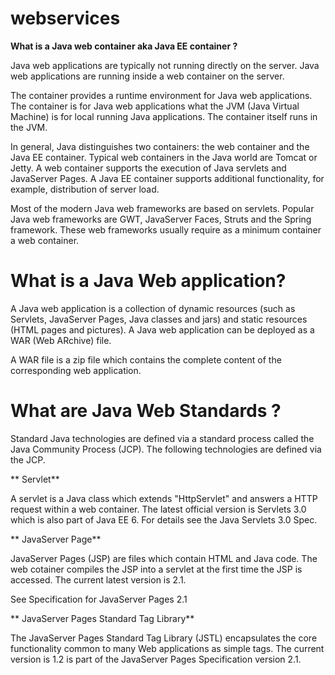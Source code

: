 # webservices

**What is a Java web container aka Java EE container ?**

Java web applications are typically not running directly on the server. Java web applications are running inside a web container on the server.

The container provides a runtime environment for Java web applications. The container is for Java web applications what the JVM (Java Virtual Machine) is for local running Java applications. The container itself runs in the JVM.

In general, Java distinguishes two containers: the web container and the Java EE container. Typical web containers in the Java world are Tomcat or Jetty. A web container supports the execution of Java servlets and JavaServer Pages. A Java EE container supports additional functionality, for example, distribution of server load.

Most of the modern Java web frameworks are based on servlets. Popular Java web frameworks are GWT, JavaServer Faces, Struts and the Spring framework. These web frameworks usually require as a minimum container a web container.

# What is a Java Web application?

A Java web application is a collection of dynamic resources (such as Servlets, JavaServer Pages, Java classes and jars) and static resources (HTML pages and pictures). A Java web application can be deployed as a WAR (Web ARchive) file.

A WAR file is a zip file which contains the complete content of the corresponding web application.

# What are Java Web Standards ?

Standard Java technologies are defined via a standard process called the Java Community Process (JCP). The following technologies are  defined via the JCP.

** Servlet**

A servlet is a Java class which extends "HttpServlet" and answers a HTTP request within a web container. The latest official version is Servlets 3.0 which is also part of Java EE 6. For details see the Java Servlets 3.0 Spec.

** JavaServer Page**

JavaServer Pages (JSP) are files which contain HTML and Java code. The web cotainer compiles the JSP into a servlet at the first time the JSP is accessed. The current latest version is 2.1.

See Specification for JavaServer Pages 2.1

** JavaServer Pages Standard Tag Library**

The JavaServer Pages Standard Tag Library (JSTL) encapsulates the core functionality common to many Web applications as simple tags. The current version is 1.2 is part of the JavaServer Pages Specification version 2.1.